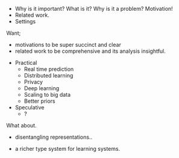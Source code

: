 
- Why is it important? What is it? Why is it a problem? Motivation!
- Related work.
- Settings

Want;
- motivations to be super succinct and clear
- related work to be comprehensive and its analysis insightful.

* Practical
  * Real time prediction
  * Distributed learning
  * Privacy
  * Deep learning
  * Scaling to big data
  * Better priors
* Speculative
  * ?



What about.

- disentangling representations..

- a richer type system for learning systems.

